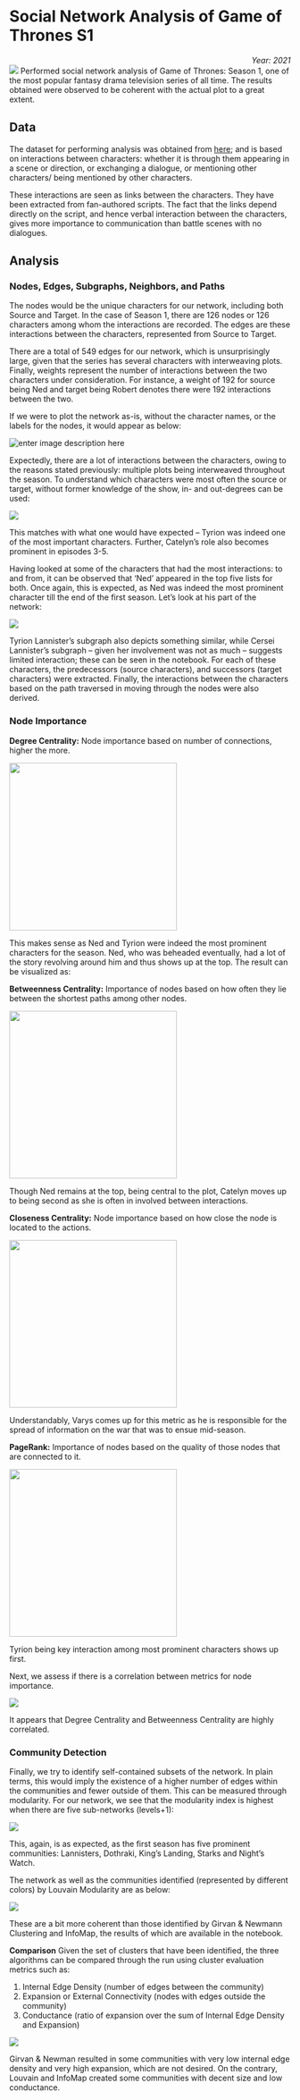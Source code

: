 
# Social Network Analysis of Game of Thrones S1
<div align="right"><i>Year: 2021</i></div>
<img src="https://i.imgur.com/QDW5DIH.png">
Performed social network analysis of Game of Thrones: Season 1, one of the most popular fantasy drama television series of all time. The results obtained were observed to be coherent with the actual plot to a great extent.

## Data
The dataset for performing analysis was obtained from [here](https://github.com/mathbeveridge/gameofthrones/tree/master/data); and is based on interactions between characters: whether it is through them appearing in a scene or direction, or exchanging a dialogue, or mentioning other characters/ being mentioned by other characters. 

These interactions are seen as links between the characters. They have been extracted from fan-authored scripts. The fact that the links depend directly on the script, and hence verbal interaction between the characters, gives more importance to communication than battle scenes with no dialogues.

## Analysis

### Nodes, Edges, Subgraphs, Neighbors, and Paths
The nodes would be the unique characters for our network, including both Source and Target. In the case of Season 1, there are 126 nodes or 126 characters among whom the interactions are recorded. The edges are these interactions between the characters, represented from Source to Target. 

There are a total of 549 edges for our network, which is unsurprisingly large, given that the series has several characters with interweaving plots. Finally, weights represent the number of interactions between the two characters under consideration. For instance, a weight of 192 for source being Ned and target being Robert denotes there were 192 interactions between the two. 

If we were to plot the network as-is, without the character names, or the labels for the nodes, it would appear as below:

![enter image description here](https://user-images.githubusercontent.com/32619706/157382025-9376b2b3-f6a5-4050-abc0-ac045826cf3e.png)

Expectedly, there are a lot of interactions between the characters, owing to the reasons stated previously: multiple plots being interweaved throughout the season. To understand which characters were most often the source or target, without former knowledge of the show, in- and out-degrees can be used:

<img src=https://user-images.githubusercontent.com/32619706/157382572-6b2c87ab-38a8-4bbf-805f-55fb1cdbc404.png>

This matches with what one would have expected – Tyrion was indeed one of the most important characters. Further, Catelyn’s role also becomes prominent in episodes 3-5.

Having looked at some of the characters that had the most interactions: to and from, it can be observed that ‘Ned’ appeared in the top five lists for both. Once again, this is expected, as Ned was indeed the most prominent character till the end of the first season. Let’s look at his part of the network:

<img src=https://user-images.githubusercontent.com/32619706/157384816-993e9c79-0148-4f38-b7c1-a4572e739351.png>

Tyrion Lannister’s subgraph also depicts something similar, while Cersei Lannister’s subgraph – given her involvement was not as much – suggests limited interaction; these can be seen in the notebook. For each of these characters, the predecessors (source characters), and successors (target characters) were extracted. Finally, the interactions between the characters based on the path traversed in moving through the nodes were also derived.

### Node Importance

**Degree Centrality:**
Node importance based on number of connections, higher the more.

 <img src=https://user-images.githubusercontent.com/32619706/157383780-66e24cef-a452-4b97-9d40-27392ae36ab0.png width="300">

This makes sense as Ned and Tyrion were indeed the most prominent characters for the season. Ned, who was beheaded eventually, had a lot of the story revolving around him and thus shows up at the top. The result can be visualized as:

**Betweenness Centrality:**
Importance of nodes based on how often they lie between the shortest paths among other nodes.

 <img src=https://user-images.githubusercontent.com/32619706/157383797-cd983745-c6dd-4245-9d26-4512155e9030.png width="300">

Though Ned remains at the top, being central to the plot, Catelyn moves up to being second as she is often in involved between interactions.

**Closeness Centrality:**
Node importance based on how close the node is located to the actions.

 <img src=https://user-images.githubusercontent.com/32619706/157383812-9ede6617-c11d-4b8c-a673-a12c0410c5f5.png width="300">

Understandably, Varys comes up for this metric as he is responsible for the spread of information on the war that was to ensue mid-season.

**PageRank:**
Importance of nodes based on the quality of those nodes that are connected to it.

 <img src=https://user-images.githubusercontent.com/32619706/157383823-63f9806a-ace6-40ea-b8e2-abfd18676c31.png width="300">

Tyrion being key interaction among most prominent characters shows up first.

Next, we assess if there is a correlation between metrics for node importance. 

<img src=https://user-images.githubusercontent.com/32619706/157385579-1df068e6-e775-4821-b833-b3670d3db898.png> 

It appears that Degree Centrality and Betweenness Centrality are highly correlated.

### Community Detection

Finally, we try to identify self-contained subsets of the network. In plain terms, this would imply the existence of a higher number of edges within the communities and fewer outside of them. This can be measured through modularity. For our network, we see that the modularity index is highest when there are five sub-networks (levels+1):

<img src=https://user-images.githubusercontent.com/32619706/157385802-86406417-1888-4369-b4b6-f8e58eaba3ea.png> 

This, again, is as expected, as the first season has five prominent communities: Lannisters, Dothraki, King’s Landing, Starks and Night’s Watch. 

The network as well as the communities identified (represented by different colors) by Louvain Modularity are as below:

<img src=https://user-images.githubusercontent.com/32619706/157386234-94adc759-867b-4515-88c8-7090044b1b5f.png>

These are a bit more coherent than those identified by Girvan & Newmann Clustering and InfoMap, the results of which are available in the notebook.

**Comparison**
Given the set of clusters that have been identified, the three algorithms can be compared through the run using cluster evaluation metrics such as: 
1.	Internal Edge Density (number of edges between the community)
2.	Expansion or External Connectivity (nodes with edges outside the community)
3.	Conductance (ratio of expansion over the sum of Internal Edge Density and Expansion)

<img src=https://user-images.githubusercontent.com/32619706/157386770-94337217-49a2-4ec6-9f3a-9a5f1d1ce4b0.png>

Girvan & Newman resulted in some communities with very low internal edge density and very high expansion, which are not desired. On the contrary, Louvain and InfoMap created some communities with decent size and low conductance.




